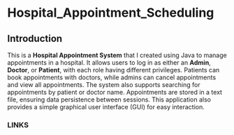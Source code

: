 # Hospital_Appointment_Scheduling

## Introduction

This is a **Hospital Appointment System** that I created using Java to manage appointments in a hospital. It allows users to log in as either an **Admin**, **Doctor**, or **Patient**, with each role having different privileges. Patients can book appointments with doctors, while admins can cancel appointments and view all appointments. The system also supports searching for appointments by patient or doctor name. Appointments are stored in a text file, ensuring data persistence between sessions. This application also provides a simple graphical user interface (GUI) for easy interaction.

### LINKS

